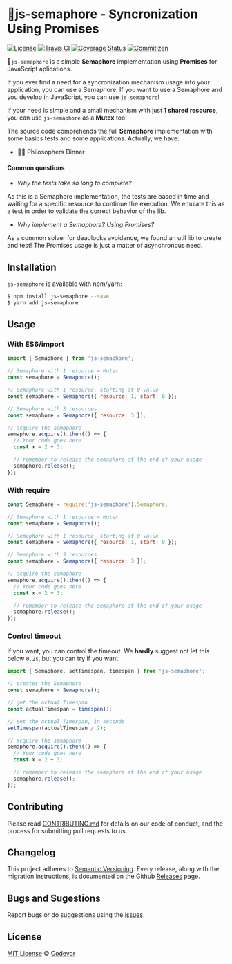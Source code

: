 # 🚦js-semaphore - Syncronization Using Promises

[![License][license-badge]][license-url] [![Travis CI][travis-badge]][travis-url] [![Coverage Status][coverage-badge]][coverage-url] [![Commitizen][commitizen-badge]][commitizen-url]

🚦`js-semaphore` is a simple **Semaphore** implementation using **Promises** for JavaScript aplications.

If you ever find a need for a syncronization mechanism usage into your application, you can use a Semaphore. If you want to use a Semaphore and you develop in JavaScript, you can use `js-semaphore`!

If your need is simple and a small mechanism with just **1 shared resource**, you can use `js-semaphore` as a **Mutex** too!

The source code comprehends the full **Semaphore** implementation with some basics tests and some applications. Actually, we have:

- 🤔🍜 Philosophers Dinner

#### Common questions

- _Why the tests take so long to complete?_

As this is a Semaphore implementation, the tests are based in time and waiting for a specific resource to continue the execution. We emulate this as a test in order to validate the correct behavior of the lib.

- _Why implement a Semaphore? Using Promises?_

As a common solver for deadlocks avoidance, we found an util lib to create and test! The Promises usage is just a matter of asynchronous need.

## Installation

`js-semaphore` is available with npm/yarn:

```bash
$ npm install js-semaphore --save
$ yarn add js-semaphore
```

## Usage

### With ES6/import

```js
import { Semaphore } from 'js-semaphore';

// Semaphore with 1 resource = Mutex
const semaphore = Semaphore();

// Semaphore with 1 resource, starting at 0 value
const semaphore = Semaphore({ resource: 1, start: 0 });

// Semaphore with 3 resources
const semaphore = Semaphore({ resource: 3 });

// acquire the semaphore
semaphore.acquire().then(() => {
  // Your code goes here
  const x = 2 + 3;

  // remember to release the semaphore at the end of your usage
  semaphore.release();
});
```

### With require

```js
const Semaphore = require('js-semaphore').Semaphore;

// Semaphore with 1 resource = Mutex
const semaphore = Semaphore();

// Semaphore with 1 resource, starting at 0 value
const semaphore = Semaphore({ resource: 1, start: 0 });

// Semaphore with 3 resources
const semaphore = Semaphore({ resource: 3 });

// acquire the semaphore
semaphore.acquire().then(() => {
  // Your code goes here
  const x = 2 + 3;

  // remember to release the semaphore at the end of your usage
  semaphore.release();
});
```

### Control timeout

If you want, you can control the timeout. We **hardly** suggest not let this below `0.2s`, but you can try if you want.

```js
import { Semaphore, setTimespan, timespan } from 'js-semaphore';

// creates the Semaphore
const semaphore = Semaphore();

// get the actual Timespan
const actualTimespan = timespan();

// set the actual Timespan, in seconds
setTimespan(actualTimespan / 2);

// acquire the semaphore
semaphore.acquire().then(() => {
  // Your code goes here
  const x = 2 + 3;

  // remember to release the semaphore at the end of your usage
  semaphore.release();
});
```

## Contributing

Please read [CONTRIBUTING.md](CONTRIBUTING.md) for details on our code of conduct, and the process for submitting pull requests to us.

## Changelog

This project adheres to [Semantic Versioning](https://semver.org/). Every release, along with the migration instructions, is documented on the Github [Releases](https://github.com/codevor/js-semaphore/releases) page.

## Bugs and Sugestions

Report bugs or do suggestions using the [issues](https://github.com/codevor/js-semaphore/issues).

## License

[MIT License](LICENSE) © [Codevor](https://github.com/codevor)

[license-badge]: https://img.shields.io/github/license/codevor/js-semaphore.svg
[license-url]: https://opensource.org/licenses/MIT
[coverage-badge]: https://coveralls.io/repos/github/codevor/js-semaphore/badge.svg?branch=master
[coverage-url]: https://coveralls.io/github/codevor/js-semaphore?branch=master
[travis-badge]: https://travis-ci.org/codevor/js-semaphore.svg?branch=master
[travis-url]: https://travis-ci.org/codevor/js-semaphore
[commitizen-badge]: https://img.shields.io/badge/commitizen-friendly-brightgreen.svg
[commitizen-url]: http://commitizen.github.io/cz-cli/
